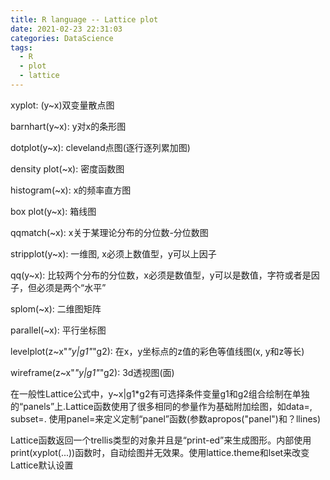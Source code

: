 ```yaml
---
title: R language -- Lattice plot
date: 2021-02-23 22:31:03
categories: DataScience
tags: 
  - R
  - plot
  - lattice
---
```


xyplot:    (y~x)双变量散点图

barnhart(y~x):    y对x的条形图

dotplot(y~x):     cleveland点图(逐行逐列累加图)

density plot(~x):    密度函数图

histogram(~x):     x的频率直方图

box plot(y~x):    箱线图

qqmatch(~x):    x关于某理论分布的分位数-分位数图

stripplot(y~x):    一维图, x必须上数值型，y可以上因子

qq(y~x):    比较两个分布的分位数，x必须是数值型，y可以是数值，字符或者是因子，但必须是两个“水平”

splom(~x):     二维图矩阵

parallel(~x):    平行坐标图

levelplot(z~x"*"y|g1"*"g2):    在x，y坐标点的z值的彩色等值线图(x, y和z等长)

wireframe(z~x"*"y|g1"*"g2):    3d透视图(面)

在一般性Lattice公式中，y~x|g1*g2有可选择条件变量g1和g2组合绘制在单独的“panels”上.Lattice函数使用了很多相同的参量作为基础附加绘图，如data=, subset=. 使用panel=来定义定制“panel”函数(参数apropos("panel")和？llines)

Lattice函数返回一个trellis类型的对象并且是“print-ed”来生成图形。内部使用print(xyplot(...))函数时，自动绘图并无效果。使用lattice.theme和lset来改变Lattice默认设置